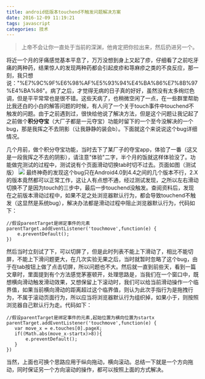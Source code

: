 ```yaml
---
title: android低版本touchend不触发问题解决方案
date: 2016-12-09 11:19:21
tags: javascript
categories: 技术
---
```

> 上帝不会让你一直处于当前的深渊，他肯定把你拉出来，然后扔进另一个。

将近一个月的牙痛感觉基本平息了，万万没想到身上又起了疹，仔细看了之前吃牙痛的两种药，结果惊人的发现两种药都会引起皮疹和荨麻疹之类的不良反应，那一刻，我只想说："%E7%9C%9F%E6%98%AF%E5%93%94%E4%BA%86%E7%8B%97%E4%BA%86"。病了之后，才觉得无病的日子真的好好，虽然没有太多绚烂色调，但是平平常常也是很不错。这些天病了，也稍微空闲了一点，在一些群里帮助比我还白的小白的解答问题的时候，有人问了一个关于touch事件中touchend不触发的问题。由于之前遇到过，很快给他说了解决方法，但是这个问题让我记起了之前做个**积分夺宝**（大厂子都是一元夺宝）功能时留下的一个至今没解决的一个bug，那是我挥之不去阴影（让我静静的装会b）。下面就这个来说说这个bug详细情况。

几个月前，做个积分夺宝功能，当时去下了某厂子的夺宝app，体验了一番（这又是一段我挥之不去的阴影），请注意"体验"二字，半个月的饭就这样体验没了。功能做完测试的过程中，测试说有个页面滑动切换tab时切不过去。页面如图（测试版）<!--more-->
![](1.png)
最终神奇的发现这个bug只在Android4.0到4.4之间的几个版本不行，2.X的版本竟然都可以正常工作，这让人有点想不通，经过测试发现，之所以左右滑动切换不了是因为touch的三步中，最后一步touchend没触发。查阅资料后，发现在之前版本滑动过程中，如果不足之处浏览器默认行为，都会导致touchend不触发（这显然是系统bug），解决办法都是滑动过程中阻止浏览器默认行为，代码如下：

    //假设parentTarget是绑定事件的元素
    parentTarget.addEventListener('touchmove',function(e) {    
        e.preventDefault();    
    })

然后当时立刻试了下，可以切屏了，但是此时列表不能上下滑动了，相比不能切屏，不能上下滑问题更大，在几次实验无果之后，当时就暂时忽略了这个bug，由于在tab按钮上做了点击切屏，所以问题也不大。然后就一直到前些天，看到一篇文章时，里面提到有个方法感觉茅塞顿开，处理思路是，当我们在一个窗口中，既想横向滑动触发滑动效果，又想保留上下滚动时，我们可以给当前滑动操作一个临界值，如果当前横向滑动的距离超过这个临界值，则认为此次手指行为是拖拽行为，不属于滚动页面行为，所以应当将浏览器默认行为组织掉，如果小于，则按照浏览器自己默认行为走。代码如下：

    //假设parentTarget是绑定事件的元素,起始位置为横向位置为startx
    parentTarget.addEventListener('touchmove',function(e) {
       var move_x = e.touches[0].pageX;
       if((Math.abs(move_x-startx)>8)){
           e.preventDefault();
       }
    })
    
当然，上面也可换个思路应用于纵向拖动，横向滚动。总结一下就是一个方向拖动，同时保证另一个方向滚动的操作，都可以按照上面的方式解决。